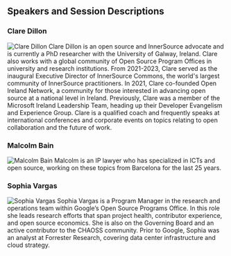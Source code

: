 ## Speakers and Session Descriptions

### Clare Dillon

![Clare Dillon](https://chaoss.github.io/website/CHAOSScon/2024EU/images/ClareDillon.jpg)
Clare Dillon is an open source and InnerSource advocate and is currently a PhD researcher with the University of Galway, Ireland. Clare also works with a global community of Open Source Program Offices in university and research institutions. From 2021-2023, Clare served as the inaugural Executive Director of InnerSource Commons, the world's largest community of InnerSource practitioners. In 2021, Clare co-founded Open Ireland Network, a community for those interested in advancing open source at a national level in Ireland. Previously, Clare was a member of the Microsoft Ireland Leadership Team, heading up their Developer Evangelism and Experience Group. Clare is a qualified coach and frequently speaks at international conferences and corporate events on topics relating to open collaboration and the future of work.

### Malcolm Bain

![Malcolm Bain](https://chaoss.github.io/website/CHAOSScon/2024EU/images/MalcolmBain.jpg)
Malcolm is an IP lawyer who has specialized in ICTs and open source, working on these topics from Barcelona for the last 25 years.

### Sophia Vargas

![Sophia Vargas](https://chaoss.github.io/website/CHAOSScon/2024EU/images/SophiaVargas.jpg)
Sophia Vargas is a Program Manager in the research and operations team within Google’s Open Source Programs Office. In this role she leads research efforts that span project health, contributor experience, and open source economics. She is also on the Governing Board and an active contributor to the CHAOSS community. Prior to Google, Sophia was an analyst at Forrester Research, covering data center infrastructure and cloud strategy.
